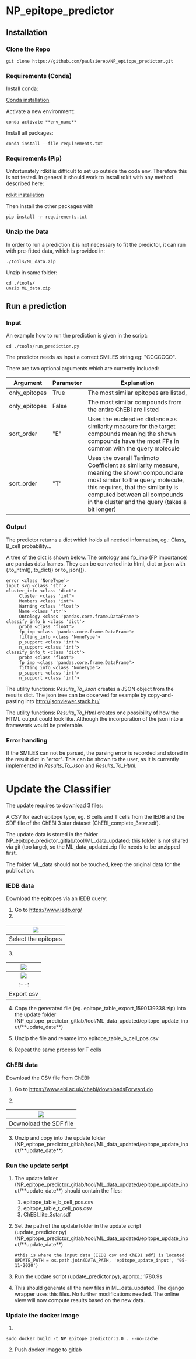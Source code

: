 # NP_epitope_predictor

## Installation

### Clone the Repo

```
git clone https://github.com/paulzierep/NP_epitope_predictor.git
```

### Requirements (Conda)

Install conda:

[Conda installation](https://docs.conda.io/projects/conda/en/latest/user-guide/install/)

Activate a new environment:

```
conda activate **env_name**
```

Install all packages:

```
conda install --file requirements.txt
```

### Requirements (Pip)

Unfortunately rdkit is difficult to set up outside the coda env. Therefore this is not tested.
In general it should work to install rdkit with any method described here:

[rdkit installation](http://www.rdkit.org/docs/Install.html)

Then install the other packages with 

```
pip install -r requirements.txt
```

### Unzip the Data

In order to run a prediction it is not necessary to fit the predictor, it can run with pre-fitted data, which is provided in:

```
./tools/ML_data.zip
```

Unzip in same folder:

```
cd ./tools/
unzip ML_data.zip
```

## Run a prediction

### Input

An example how to run the prediction is given in the script:

```
cd ./tools/run_prediction.py
```

The predictor needs as input a correct SMILES string eg: "CCCCCCO".

There are two optional arguments which are currently included:

Argument | Parameter | Explanation
------------ | ----------|---
only_epitopes | True | The most similar epitopes are listed, 
only_epitopes | False | The most similar compounds from the entire ChEBI are listed
sort_order | "E" | Uses the eucleadien distance as similarity measure for the target compounds meaning the shown compounds have the most FPs in common with the query molecule 
sort_order | "T" | Uses the overall Tanimoto Coefficient as similarity measure, meaning the shown compound are most similar to the query molecule, this requires, that the similarity is computed between all compounds in the cluster and the query (takes a bit longer)

### Output

The predictor returns a dict which holds all needed information, eg.: Class, B_cell probability...

A tree of the dict is shown below. The ontology and fp_imp (FP importance) are pandas data frames. They can be converted into html, dict or json with (.to_html(),.to_dict() or to_json()).

```
error <class 'NoneType'>
input_svg <class 'str'>
cluster_info <class 'dict'>
	 Cluster <class 'int'>
	 Members <class 'int'>
	 Warning <class 'float'>
	 Name <class 'str'>
	 Ontology <class 'pandas.core.frame.DataFrame'>
classify_info_b <class 'dict'>
	 proba <class 'float'>
	 fp_imp <class 'pandas.core.frame.DataFrame'>
	 fitting_info <class 'NoneType'>
	 p_support <class 'int'>
	 n_support <class 'int'>
classify_info_t <class 'dict'>
	 proba <class 'float'>
	 fp_imp <class 'pandas.core.frame.DataFrame'>
	 fitting_info <class 'NoneType'>
	 p_support <class 'int'>
	 n_support <class 'int'>
```

The utility functions: *Results_To_Json* creates a JSON object from the results dict. 
The json tree can be observed for example by copy-and-pasting into http://jsonviewer.stack.hu/

The utility functions: *Results_To_Html* creates one possibility of how the HTML output could look like.
Although the incorporation of the json into a framework would be preferable. 

### Error handling

If the SMILES can not be parsed,
the parsing error is recorded and stored in the 
result dict in "error".
This can be shown to the user, as it is currently implemented in *Results_To_Json* and *Results_To_Html*.

# Update the Classifier

The update requires to download 3 files:

A CSV for each epitope type, eg. B cells and T cells from the IEDB and 
the SDF file of the ChEBI 3 star dataset (ChEBI_complete_3star.sdf).

The update data is stored in the folder NP_epitope_predictor_gitlab/tool/ML_data_updated;
this folder is not shared via git (too large), so the ML_data_updated.zip file needs to be
unzipped first.

The folder ML_data should not be touched, keep the original data for the publication.

### IEDB data

Download the epitopes via an IEDB query:
1) Go to https://www.iedb.org/
2) 

| ![](./doku/figures/Selection_031.png) | 
|:--:| 
| Select the epitopes |

3) 

| ![](./doku/figures/Selection_032.png) |
|:--:| 
| ![](./doku/figures/Selection_033.png) |
|:--:| 
| Export csv 

4) Copy the generated file (eg. epitope_table_export_1590139338.zip) into the update folder 
(NP_epitope_predictor_gitlab/tool/ML_data_updated/epitope_update_input/\*\*update_date\*\*)

5) Unzip the file and rename into epitope_table_b_cell_pos.csv
6) Repeat the same process for T cells

### ChEBI data

Download the CSV file from ChEBI:
1) Go to https://www.ebi.ac.uk/chebi/downloadsForward.do

2) 
| ![](./doku/figures/Selection_034.png) | 
|:--:| 
| Downoload the SDF file |

3) Unzip and copy  into the update folder 
(NP_epitope_predictor_gitlab/tool/ML_data_updated/epitope_update_input/\*\*update_date\*\*)

### Run the update script

1) The update folder 
(NP_epitope_predictor_gitlab/tool/ML_data_updated/epitope_update_input/\*\*update_date\*\*)
should contain the files:

	1) epitope_table_b_cell_pos.csv
	2) epitope_table_t_cell_pos.csv
	3) ChEBI_lite_3star.sdf

3) Set the path of the update folder in the update script (update_predictor.py)
(NP_epitope_predictor_gitlab/tool/ML_data_updated/epitope_update_input/\*\*update_date\*\*)

	```
	#this is where the input data (IEDB csv and ChEBI sdf) is located
	UPDATE_PATH = os.path.join(DATA_PATH, 'epitope_update_input', '05-11-2020') 
	```

4) Run the update script (update_predictor.py), approx.: 1780.9s

5) This should generate all the new files in ML_data_updated.
The django wrapper uses this files. No further modifications needed.
The online view will now compute results based on the new data.

### Update the docker image

1)
```
sudo docker build -t NP_epitope_predictor:1.0 . --no-cache
```

2) Push docker image to gitlab


